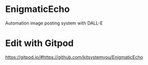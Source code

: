 # EnigmaticEcho
Automation image posting system with DALL-E

# Edit with Gitpod
https://gitpod.io/#https://github.com/kitsystemyou/EnigmaticEcho